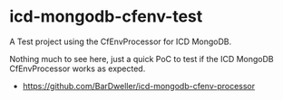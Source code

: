 # icd-mongodb-cfenv-test

A Test project using the CfEnvProcessor for ICD MongoDB.

Nothing much to see here, just a quick PoC to test if the ICD MongoDB CfEnvProcessor works as expected.

- https://github.com/BarDweller/icd-mongodb-cfenv-processor


